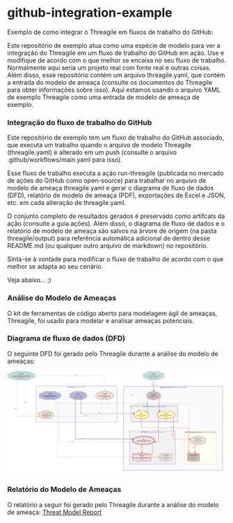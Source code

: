 # github-integration-example

Exemplo de como integrar o Threagile em fluxos de trabalho do GitHub:

Este repositório de exemplo atua como uma espécie de modelo para ver a integração do Threagile em um fluxo de trabalho do GitHub em ação. Use e modifique de acordo com o que melhor se encaixa no seu fluxo de trabalho. Normalmente aqui seria um projeto real com fonte real e outras coisas. Além disso, esse repositório contém um arquivo threagile.yaml, que contém a entrada do modelo de ameaça (consulte os documentos do Threagile para obter informações sobre isso). Aqui estamos usando o arquivo YAML de exemplo Threagile como uma entrada de modelo de ameaça de exemplo.

### Integração do fluxo de trabalho do GitHub
Este repositório de exemplo tem um fluxo de trabalho do GitHub associado, que executa um trabalho quando o arquivo de modelo Threagile (threagile.yaml) é alterado em um push (consulte o arquivo .github/workflows/main.yaml para isso).

Esse fluxo de trabalho executa a ação run-threagile (publicada no mercado de ações do GitHub como open-source) para trabalhar no arquivo de modelo de ameaça threagile.yaml e gerar o diagrama de fluxo de dados (DFD), relatório de modelo de ameaça (PDF), exportações de Excel e JSON, etc. em cada alteração de threagile.yaml.

O conjunto completo de resultados gerados é preservado como artifcats da ação (consulte a guia ações). Além disso, o diagrama de fluxo de dados e o relatório de modelo de ameaça são salvos na árvore de origem (na pasta threagile/output) para referência automática adicional de dentro desse README.md (ou qualquer outro arquivo de markdown) no repositório.

Sinta-se à vontade para modificar o fluxo de trabalho de acordo com o que melhor se adapta ao seu cenário.

Veja abaixo... ;)



### Análise do Modelo de Ameaças
O kit de ferramentas de código aberto para modelagem ágil de ameaças, Threagile, foi usado para modelar e analisar ameaças potenciais.

### Diagrama de fluxo de dados (DFD)
O seguinte DFD foi gerado pelo Threagile durante a análise do modelo de ameaças:

![Data-Flow Diagram (DFD)](/threagile/output/data-flow-diagram.png?raw=true "Data-Flow Diagram (DFD)")

### Relatório do Modelo de Ameaças
O relatório a seguir foi gerado pelo Threagile durante a análise do modelo de ameaça:
[Threat Model Report](/threagile/output/report.pdf?raw=true)


